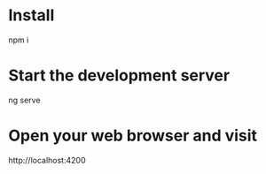 # Install
npm i

# Start the development server
ng serve

# Open your web browser and visit
http://localhost:4200
